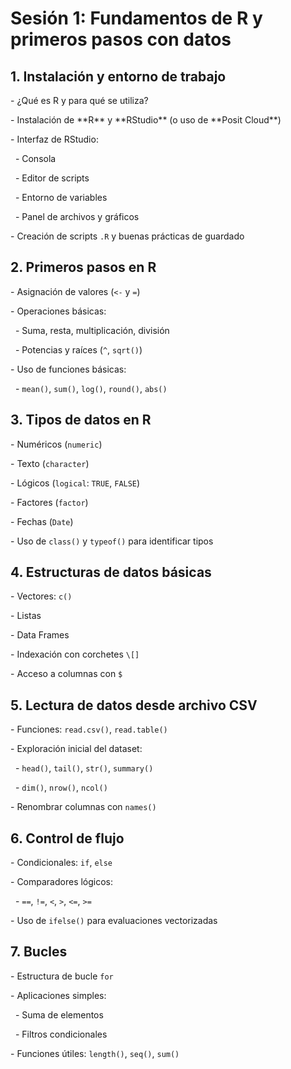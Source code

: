 # Sesión 1: Fundamentos de R y primeros pasos con datos



## 1\. Instalación y entorno de trabajo

\- ¿Qué es R y para qué se utiliza?

\- Instalación de \*\*R\*\* y \*\*RStudio\*\* (o uso de \*\*Posit Cloud\*\*)

\- Interfaz de RStudio:

&nbsp; - Consola

&nbsp; - Editor de scripts

&nbsp; - Entorno de variables

&nbsp; - Panel de archivos y gráficos

\- Creación de scripts `.R` y buenas prácticas de guardado



## 2\. Primeros pasos en R

\- Asignación de valores (`<-` y `=`)

\- Operaciones básicas:

&nbsp; - Suma, resta, multiplicación, división

&nbsp; - Potencias y raíces (`^`, `sqrt()`)

\- Uso de funciones básicas:

&nbsp; - `mean()`, `sum()`, `log()`, `round()`, `abs()`



## 3\. Tipos de datos en R

\- Numéricos (`numeric`)

\- Texto (`character`)

\- Lógicos (`logical`: `TRUE`, `FALSE`)

\- Factores (`factor`)

\- Fechas (`Date`)

\- Uso de `class()` y `typeof()` para identificar tipos



## 4\. Estructuras de datos básicas

\- Vectores: `c()`

\- Listas

\- Data Frames

\- Indexación con corchetes `\[]`

\- Acceso a columnas con `$`



## 5\. Lectura de datos desde archivo CSV

\- Funciones: `read.csv()`, `read.table()`

\- Exploración inicial del dataset:

&nbsp; - `head()`, `tail()`, `str()`, `summary()`

&nbsp; - `dim()`, `nrow()`, `ncol()`

\- Renombrar columnas con `names()`



## 6\. Control de flujo

\- Condicionales: `if`, `else`

\- Comparadores lógicos:

&nbsp; - `==`, `!=`, `<`, `>`, `<=`, `>=`

\- Uso de `ifelse()` para evaluaciones vectorizadas



## 7\. Bucles

\- Estructura de bucle `for`

\- Aplicaciones simples:

&nbsp; - Suma de elementos

&nbsp; - Filtros condicionales

\- Funciones útiles: `length()`, `seq()`, `sum()`

